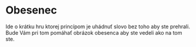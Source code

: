 # Obesenec
Ide o krátku hru ktorej princípom je uhádnuť slovo bez toho aby ste prehrali. Bude Vám pri tom pomáhať obrázok obesenca aby ste vedeli ako na tom ste.
